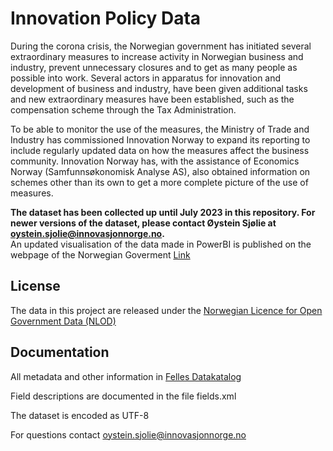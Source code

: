 # Innovation Policy Data
During the corona crisis, the Norwegian government has initiated several extraordinary measures to increase activity in Norwegian business and industry, prevent unnecessary closures and to get as many people as possible into work. Several actors in apparatus for innovation and development of business and industry, have been given additional tasks and new extraordinary measures have been established, such as the compensation scheme through the Tax Administration.

To be able to monitor the use of the measures, the Ministry of Trade and Industry has commissioned Innovation Norway to expand its reporting to include regularly updated data on how the measures affect the business community. Innovation Norway has, with the assistance of Economics Norway (Samfunnsøkonomisk Analyse AS), also obtained information on schemes other than its own to get a more complete picture of the use of measures.

__The dataset has been collected up until July 2023 in this repository. For newer versions of the dataset, please contact Øystein Sjølie at oystein.sjolie@innovasjonnorge.no.__  
An updated visualisation of the data made in PowerBI is published on the webpage of the Norwegian Goverment [Link](https://www.regjeringen.no/no/tema/naringsliv/sporsmal-og-svar-for-norske-bedrifter-om-koronautbruddet/koronadata/id2740151/)

## License
The data in this project are released under the [Norwegian Licence for Open Government Data (NLOD)](https://data.norge.no/nlod/en/2.0/)

## Documentation
All metadata and other information in [Felles Datakatalog](https://data.norge.no/datasets/ad32a4cf-f463-38e1-b843-2b0bd1836756)

Field descriptions are documented in the file fields.xml

The dataset is encoded as UTF-8

For questions contact oystein.sjolie@innovasjonnorge.no
